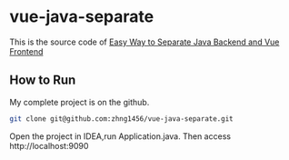 # vue-java-separate
This is the source code of [Easy Way to Separate Java Backend and Vue Frontend](https://ywzhang.hashnode.dev/easy-way-to-separate-java-backend-and-vue-frontend)
## How to Run

My complete project is on the github.

```bash
git clone git@github.com:zhng1456/vue-java-separate.git
```

Open the project in IDEA,run Application.java.
Then access http://localhost:9090


